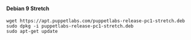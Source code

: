 #### Debian 9 Stretch

    wget https://apt.puppetlabs.com/puppetlabs-release-pc1-stretch.deb
    sudo dpkg -i puppetlabs-release-pc1-stretch.deb
    sudo apt-get update
